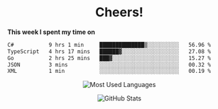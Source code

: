 <h1 align="center">Cheers!</h1>

**This week I spent my time on**
<!--START_SECTION:waka-->

```txt
C#           9 hrs 1 min     ██████████████▒░░░░░░░░░░   56.96 %
TypeScript   4 hrs 17 mins   ██████▓░░░░░░░░░░░░░░░░░░   27.08 %
Go           2 hrs 25 mins   ███▓░░░░░░░░░░░░░░░░░░░░░   15.27 %
JSON         3 mins          ░░░░░░░░░░░░░░░░░░░░░░░░░   00.32 %
XML          1 min           ░░░░░░░░░░░░░░░░░░░░░░░░░   00.19 %
```

<!--END_SECTION:waka-->

<p align="center"><img src="https://github-readme-stats.vercel.app/api/top-langs/?username=thnkrn&layout=compact&hide=html&theme=tokyonight" alt="Most Used Languages" /></p>

<p align="center"><img src="https://github-readme-stats.vercel.app/api?username=thnkrn&show_icons=true&count_private=true&theme=tokyonight&show=reviews&hide_rank=false&rank_icon=github" alt="GitHub Stats" /></p>

<!-- <p align="center"><a href="https://wakatime.com"><img src="https://wakatime.com/share/@thnkrn/40092326-d1bd-471b-89da-9a7c63939402.png" /></p>
 -->
